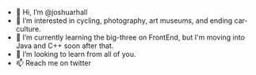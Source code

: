 - 👋 Hi, I’m @joshuarhall
- 👀 I’m interested in cycling, photography, art museums, and ending car-culture.
- 🌱 I’m currently learning the big-three on FrontEnd, but I'm moving into Java and C++ soon after that.
- 💞️ I’m looking to learn from all of you. 
- 📫 Reach me on twitter

<!---
joshuarhall/joshuarhall is a ✨ special ✨ repository because its `README.md` (this file) appears on your GitHub profile.
You can click the Preview link to take a look at your changes.
--->
